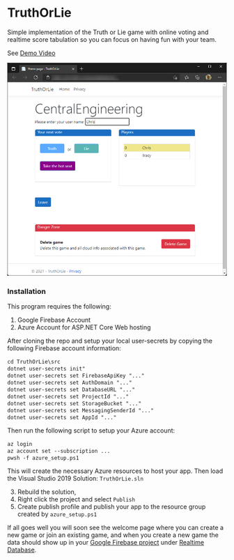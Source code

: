 # TruthOrLie

Simple implementation of the Truth or Lie game with online voting and realtime score tabulation so you can focus on having fun with your team.

See [Demo Video](https://lovettsoftwarestorage.blob.core.windows.net/videos/TruthOrLie.mp4)

![screenshot](web/screenshot.png)

### Installation

This program requires the following:

1. Google Firebase Account
2. Azure Account for ASP.NET Core Web hosting

After cloning the repo and setup your local user-secrets by copying
the following Firebase account information:
```
cd TruthOrLie\src
dotnet user-secrets init"
dotnet user-secrets set FirebaseApiKey "..."
dotnet user-secrets set AuthDomain "..."
dotnet user-secrets set DatabaseURL "..."
dotnet user-secrets set ProjectId "..."
dotnet user-secrets set StorageBucket "..."
dotnet user-secrets set MessagingSenderId "..."
dotnet user-secrets set AppId "..."
```

Then run the following script to setup your Azure account:

```
az login
az account set --subscription ...
pwsh -f azure_setup.ps1
```

This will create the necessary Azure resources to host your app.
Then load the Visual Studio 2019 Solution: `TruthOrLie.sln`

3. Rebuild the solution,
4. Right click the project and select `Publish`
5. Create publish profile and publish your app to the resource group created by  `azure_setup.ps1`

If all goes well you will soon see the welcome page where you can
create a new game or join an existing game, and when you create a new
game the data should show up in your [Google Firebase project](https://console.firebase.google.com/u/0/project/) under [Realtime Database](https://firebase.google.com/docs/database/web/structure-data).

